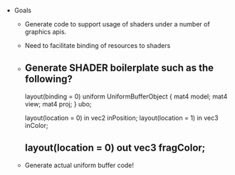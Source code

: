 
* Goals
    * Generate code to support usage of shaders under a number of graphics apis. 
    * Need to facilitate binding of resources to shaders
    * Generate SHADER boilerplate such as the following?
        -----------------------------------------------------------
        layout(binding = 0) uniform UniformBufferObject {
            mat4 model;
            mat4 view;
            mat4 proj;
        } ubo;

        layout(location = 0) in vec2 inPosition;
        layout(location = 1) in vec3 inColor;

        layout(location = 0) out vec3 fragColor;
        -----------------------------------------------------------
    * Generate actual uniform buffer code!